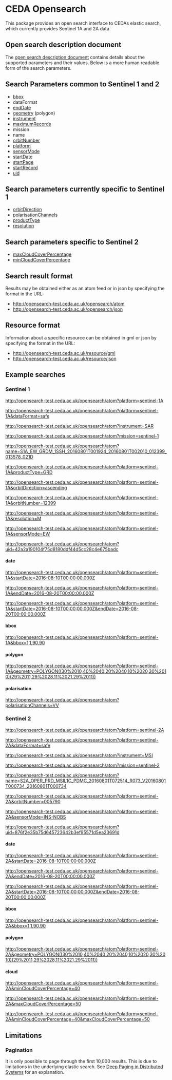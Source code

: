 # CEDA Opensearch
This package provides an open search interface to CEDAs elastic search, which currently provides Sentinel 1A and 2A data.

## Open search description document

The [open search description document](http://opensearch-test.ceda.ac.uk/opensearch/description.xml) contains details about the supported parameters and their values. Below is a more human readable form of the search parameters.

## Search Parameters common to Sentinel 1 and 2

* [bbox](http://www.opensearch.org/Specifications/OpenSearch/Extensions/Geo/1.0/Draft_2#The_.22box.22_parameter)
* dataFormat
* [endDate](http://www.opensearch.org/Specifications/OpenSearch/Extensions/Time/1.0/Draft_1#The_.22start.22_and_.22end.22_parameters)
* [geometry](http://www.opensearch.org/Specifications/OpenSearch/Extensions/Geo/1.0/Draft_2#The_.22geometry.22_parameter) (polygon)
* [instrument](http://portal.opengeospatial.org/files/65168)
* [maximumRecords](http://www.opensearch.org/Specifications/OpenSearch/1.1#The_.22count.22_parameter)
* mission
* name
* [orbitNumber](http://portal.opengeospatial.org/files/65168)
* [platform](http://portal.opengeospatial.org/files/65168)
* [sensorMode](http://portal.opengeospatial.org/files/65168)
* [startDate](http://www.opensearch.org/Specifications/OpenSearch/Extensions/Time/1.0/Draft_1#The_.22start.22_and_.22end.22_parameters)
* [startPage](http://www.opensearch.org/Specifications/OpenSearch/1.1#The_.22startPage.22_parameter)
* [startRecord](http://www.opensearch.org/Specifications/OpenSearch/1.1#The_.22startIndex.22_parameter)
* [uid](http://www.opensearch.org/Specifications/OpenSearch/Extensions/Geo/1.0/Draft_2#The_.22uid.22_parameter)

## Search parameters currently specific to Sentinel 1

* [orbitDirection](http://portal.opengeospatial.org/files/65168)
* [polarisationChannels](http://portal.opengeospatial.org/files/65168)
* [productType](http://portal.opengeospatial.org/files/65168)
* [resolution](http://portal.opengeospatial.org/files/65168)

## Search parameters specific to Sentinel 2

* [maxCloudCoverPercentage](http://portal.opengeospatial.org/files/65168)
* [minCloudCoverPercentage](http://portal.opengeospatial.org/files/65168)

## Search result format

Results may be obtained either as an atom feed or in json by specifying the format in the URL:

* http://opensearch-test.ceda.ac.uk/opensearch/atom
* http://opensearch-test.ceda.ac.uk/opensearch/json

## Resource format

Information about a specific resource can be obtained in gml or json by specifying the format in the URL:
* http://opensearch-test.ceda.ac.uk/resource/gml
* http://opensearch-test.ceda.ac.uk/resource/json


## Example searches

### Sentinel 1

http://opensearch-test.ceda.ac.uk/opensearch/atom?platform=sentinel-1A

http://opensearch-test.ceda.ac.uk/opensearch/atom?platform=sentinel-1A&dataFormat=safe

http://opensearch-test.ceda.ac.uk/opensearch/atom?instrument=SAR

http://opensearch-test.ceda.ac.uk/opensearch/atom?mission=sentinel-1

http://opensearch-test.ceda.ac.uk/opensearch/atom?name=S1A_EW_GRDM_1SSH_20160801T001924_20160801T002010_012399_013578_021D

http://opensearch-test.ceda.ac.uk/opensearch/atom?platform=sentinel-1A&productType=GRD

http://opensearch-test.ceda.ac.uk/opensearch/atom?platform=sentinel-1A&orbitDirection=ascending

http://opensearch-test.ceda.ac.uk/opensearch/atom?platform=sentinel-1A&orbitNumber=12399

http://opensearch-test.ceda.ac.uk/opensearch/atom?platform=sentinel-1A&resolution=M

http://opensearch-test.ceda.ac.uk/opensearch/atom?platform=sentinel-1A&sensorMode=EW

http://opensearch-test.ceda.ac.uk/opensearch/atom?uid=42a2a190104f75d8180ddf44d5cc28c4e675badc

#### date

http://opensearch-test.ceda.ac.uk/opensearch/atom?platform=sentinel-1A&startDate=2016-08-10T00:00:00.000Z

http://opensearch-test.ceda.ac.uk/opensearch/atom?platform=sentinel-1A&endDate=2016-08-20T00:00:00.000Z

http://opensearch-test.ceda.ac.uk/opensearch/atom?platform=sentinel-1A&startDate=2016-08-10T00:00:00.000Z&endDate=2016-08-20T00:00:00.000Z

#### bbox

http://opensearch-test.ceda.ac.uk/opensearch/atom?platform=sentinel-1A&bbox=1,1,90,90

#### polygon

http://opensearch-test.ceda.ac.uk/opensearch/atom?platform=sentinel-1A&geometry=POLYGON((30%2010,40%2040,20%2040,10%2020,30%2010)(29%2011,29%2028,11%2021,29%2011))

#### polarisation

http://opensearch-test.ceda.ac.uk/opensearch/atom?polarisationChannels=VV

### Sentinel 2

http://opensearch-test.ceda.ac.uk/opensearch/atom?platform=sentinel-2A

http://opensearch-test.ceda.ac.uk/opensearch/atom?platform=sentinel-2A&dataFormat=safe

http://opensearch-test.ceda.ac.uk/opensearch/atom?instrument=MSI

http://opensearch-test.ceda.ac.uk/opensearch/atom?mission=sentinel-2

http://opensearch-test.ceda.ac.uk/opensearch/atom?name=S2A_OPER_PRD_MSIL1C_PDMC_20160801T072514_R073_V20160801T000734_20160801T000734

http://opensearch-test.ceda.ac.uk/opensearch/atom?platform=sentinel-2A&orbitNumber=005790

http://opensearch-test.ceda.ac.uk/opensearch/atom?platform=sentinel-2A&sensorMode=INS-NOBS

http://opensearch-test.ceda.ac.uk/opensearch/atom?uid=876f2e35b75d645723642b3ef95571d5ea23691d

#### date

http://opensearch-test.ceda.ac.uk/opensearch/atom?platform=sentinel-2A&startDate=2016-08-10T00:00:00.000Z

http://opensearch-test.ceda.ac.uk/opensearch/atom?platform=sentinel-2A&endDate=2016-08-20T00:00:00.000Z

http://opensearch-test.ceda.ac.uk/opensearch/atom?platform=sentinel-2A&startDate=2016-08-10T00:00:00.000Z&endDate=2016-08-20T00:00:00.000Z

#### bbox

http://opensearch-test.ceda.ac.uk/opensearch/atom?platform=sentinel-2A&bbox=1,1,90,90

#### polygon

http://opensearch-test.ceda.ac.uk/opensearch/atom?platform=sentinel-2A&geometry=POLYGON((30%2010,40%2040,20%2040,10%2020,30%2010)(29%2011,29%2028,11%2021,29%2011))

#### cloud

http://opensearch-test.ceda.ac.uk/opensearch/atom?platform=sentinel-2A&minCloudCoverPercentage=40

http://opensearch-test.ceda.ac.uk/opensearch/atom?platform=sentinel-2A&maxCloudCoverPercentage=50

http://opensearch-test.ceda.ac.uk/opensearch/atom?platform=sentinel-2A&minCloudCoverPercentage=40&maxCloudCoverPercentage=50


## Limitations

### Pagination

It is only possible to page through the first 10,000 results. This is due to limitations in the underlying elastic search. See [Deep Paging in Distributed Systems](https://www.elastic.co/guide/en/elasticsearch/guide/current/pagination.html) for an explanation.
